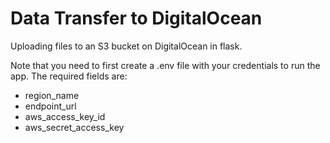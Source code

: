 # Data Transfer to DigitalOcean
Uploading files to an S3 bucket on DigitalOcean in flask.


Note that you need to first create a .env file with your credentials to run the app. The required fields are:
- region_name
- endpoint_url
- aws_access_key_id
- aws_secret_access_key

